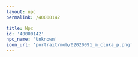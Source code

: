 ```yaml
---
layout: npc
permalink: /40000142

title: Npc
id: '40000142'
npc_name: 'Unknown'
icon_url: 'portrait/mob/02020091_m_cluka_p.png'
---
```

